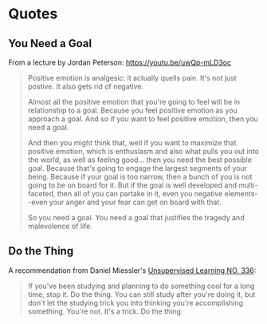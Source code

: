 # Quotes

## You Need a Goal

From a lecture by Jordan Peterson: https://youtu.be/uwQp-mLD3oc

> Positive emotion is analgesic: it actually quells pain. It's not just postive. It also gets rid of negative.
>
> Almost all the positive emotion that you're going to feel will be in relationship to a goal. Because you feel positive emotion as you approach a goal. And so if you want to feel positive emotion, then you need a goal. 
>
> And then you might think that, well if you want to maximize that positive emotion, which is enthusiasm and also what pulls you out into the world, as well as feeling good... then you need the best possible goal. Because that's going to engage the largest segments of your being. Because if your goal is too narrow, then a bunch of you is not going to be on board for it. But if the goal is well developed and multi-faceted, then all of you can partake in it, even you negative elements--even your anger and your fear can get on board with that.
>
> So you need a goal. You need a goal that justifies the tragedy and malevolence of life.

## Do the Thing

A recommendation from Daniel Miessler's [Unsupervised Learning NO. 336](https://mailchi.mp/danielmiessler/unsupervised-learning-no-2676132): 

> If you've been studying and planning to do something cool for a long time, stop it.
> Do the thing.
> You can still study after you're doing it, but don't let the studying trick you into thinking you're accomplishing something. You're not. It's a trick.
> Do the thing.
